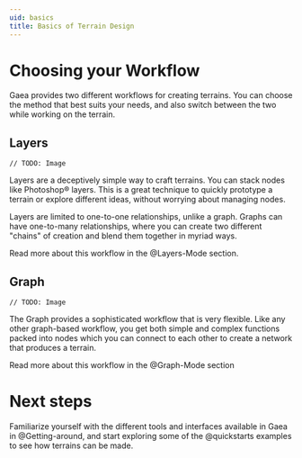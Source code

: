 ```yaml
---
uid: basics
title: Basics of Terrain Design
---
```


# Choosing your Workflow

Gaea provides two different workflows for creating terrains. You can choose the method that best suits your needs, and also switch between the two while working on the terrain.

## Layers

`// TODO: Image`

Layers are a deceptively simple way to craft terrains. You can stack nodes like Photoshop&reg; layers. This is a great technique to quickly prototype a terrain or explore different ideas, without worrying about managing nodes.

Layers are limited to one-to-one relationships, unlike a graph. Graphs can have one-to-many relationships, where you can create two different "chains" of creation and blend them together in myriad ways.

Read more about this workflow in the @Layers-Mode section.

## Graph

`// TODO: Image`

The Graph provides a sophisticated workflow that is very flexible. Like any other graph-based workflow, you get both simple and complex functions packed into nodes which you can connect to each other to create a network that produces a terrain.

Read more about this workflow in the @Graph-Mode section

# Next steps

Familiarize yourself with the different tools and interfaces available in Gaea in @Getting-around, and start exploring some of the @quickstarts examples to see how terrains can be made.
